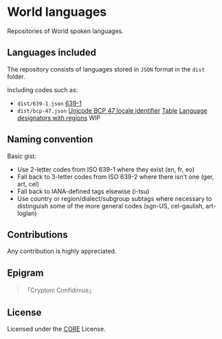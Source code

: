 # World languages

Repositories of World spoken languages.

## Languages included

The repository consists of languages stored in `JSON` format in the `dist` folder.

Including codes such as:
- `dist/639-1.json` [639-1](https://meta.wikimedia.org/wiki/Template:List_of_language_names_ordered_by_code)
- `dist/bcp-47.json` [Unicode BCP 47 locale identifier](https://www.unicode.org/reports/tr35/#Canonical_Unicode_Locale_Identifiers) [Table](https://www.fincher.org/Utilities/CountryLanguageList.shtml) [Language designators with regions](https://lingohub.com/developers/supported-locales/language-designators-with-regions) WIP

## Naming convention

Basic gist:
- Use 2-letter codes from ISO 639-1 where they exist (en, fr, eo)
- Fall back to 3-letter codes from ISO 639-2 where there isn't one (ger, art, cel)
- Fall back to IANA-defined tags elsewise (i-tsu)
- Use country or region/dialect/subgroup subtags where necessary to distinguish some of the more general codes (sgn-US, cel-gaulish, art-loglan)

## Contributions

Any contribution is highly appreciated.

## Epigram

> 「Cryptoni Confidimus」

## License

Licensed under the [CORE](LICENSE) License.
